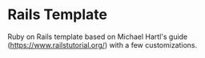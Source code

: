# Rails Template

Ruby on Rails template based on Michael Hartl's guide (https://www.railstutorial.org/) with a few customizations. 
